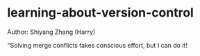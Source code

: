 # learning-about-version-control
Author: Shiyang Zhang (Harry)

"Solving merge conflicts takes conscious effort, but I can do it!
